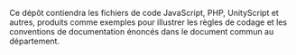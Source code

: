 Ce dépôt contiendra les fichiers de code JavaScript, PHP, UnityScript et autres, produits comme exemples pour illustrer les règles de codage et les conventions de documentation énoncés dans le document commun au département.
